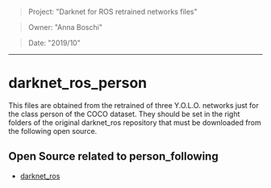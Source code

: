 > Project: "Darknet for ROS retrained networks files"

> Owner: "Anna Boschi"

> Date: "2019/10"

---

# darknet_ros_person
This files are obtained from the retrained of three Y.O.L.O. networks just for the class person of the COCO dataset. They should be set in the right folders of the original darknet_ros repository that must be downloaded from the following open source.

## Open Source related to person_following
- [darknet_ros](https://github.com/leggedrobotics/darknet_ros)
 
